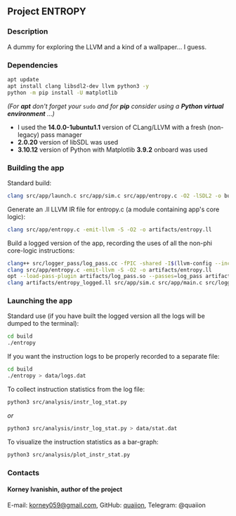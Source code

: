 ## Project ENTROPY

### Description

A dummy for exploring the LLVM and a kind of a wallpaper... I guess.

### Dependencies

```bash
apt update
apt install clang libsdl2-dev llvm python3 -y
python -m pip install -U matplotlib
```

*(For* ***apt*** *don't forget your* `sudo` *and for* ***pip*** *consider using a* ***Python virtual environment*** *...)*

- I used the **14.0.0-1ubuntu1.1** version of CLang/LLVM with a fresh (non-legacy) pass manager
- **2.0.20** version of libSDL was used
- **3.10.12** version of Python with Matplotlib **3.9.2** onboard was used

### Building the app

Standard build:

```bash
clang src/app/launch.c src/app/sim.c src/app/entropy.c -O2 -lSDL2 -o build/entropy -w
```

Generate an .ll LLVM IR file for entropy.c (a module containing app's core logic):

```bash
clang src/app/entropy.c -emit-llvm -S -O2 -o artifacts/entropy.ll
```

Build a logged version of the app, recording the uses of all the non-phi core-logic instructions:

```bash
clang++ src/logger_pass/log_pass.cc -fPIC -shared -I$(llvm-config --includedir) -o artifacts/log_pass.so
clang src/app/entropy.c -emit-llvm -S -O2 -o artifacts/entropy.ll
opt --load-pass-plugin artifacts/log_pass.so --passes=log_pass artifacts/entropy.ll -o artifacts/entropy_logged.ll -S
clang artifacts/entropy_logged.ll src/app/sim.c src/app/main.c src/logger_pass/loggers.c -O2 -lSDL2 -o build/entropy
```

### Launching the app

Standard use (if you have built the logged version all the logs will be dumped to the terminal):

```bash
cd build
./entropy
```

If you want the instruction logs to be properly recorded to a separate file:

```bash
cd build
./entropy > data/logs.dat
```

To collect instruction statistics from the log file:

```bash
python3 src/analysis/instr_log_stat.py
```

*or*

```bash
python3 src/analysis/instr_log_stat.py > data/stat.dat
```

To visualize the instruction statistics as a bar-graph:

```bash
python3 src/analysis/plot_instr_stat.py
```

### Contacts

#### Korney Ivanishin, author of the project
E-mail: korney059@gmail.com,
GitHub: [quaiion](https://github.com/quaiion), Telegram: @quaiion
